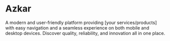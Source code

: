 # Azkar
A modern and user-friendly platform providing [your services/products] with easy navigation and a seamless experience on both mobile and desktop devices. Discover quality, reliability, and innovation all in one place.
